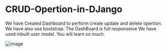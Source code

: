 # CRUD-Opertion-in-DJango
We have Created Dashboard to perform create update and delete opertion.
We have also use bootstrap.
The DashBoard is full responseive
We have used inbuilt user model.
You will learn so much.


![image](https://user-images.githubusercontent.com/35261062/165750624-47f1b5a9-55d2-471f-8bbc-7b55e231e865.png)

